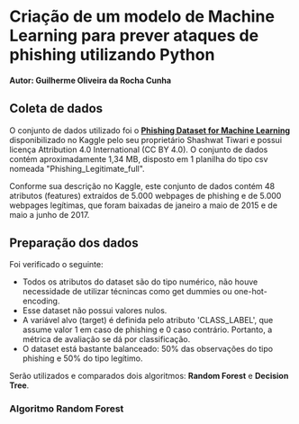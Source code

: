 # Criação de um modelo de Machine Learning para prever ataques de phishing utilizando Python
#### Autor: Guilherme Oliveira da Rocha Cunha

## Coleta de dados
O conjunto de dados utilizado foi o [**Phishing Dataset for Machine Learning**](https://www.kaggle.com/datasets/shashwatwork/phishing-dataset-for-machine-learning) disponibilizado no Kaggle pelo seu proprietário Shashwat Tiwari e possui licença Attribution 4.0 International (CC BY 4.0). O conjunto de dados contém aproximadamente 1,34 MB, disposto em 1 planilha do tipo csv nomeada "Phishing_Legitimate_full".

Conforme sua descrição no Kaggle, este conjunto de dados contém 48 atributos (features) extraídos de 5.000 webpages de phishing e de 5.000 webpages legítimas, que foram baixadas de janeiro a maio de 2015 e de maio a junho de 2017.

## Preparação dos dados
Foi verificado o seguinte: 
- Todos os atributos do dataset são do tipo numérico, não houve necessidade de utilizar técnincas como get dummies ou one-hot-encoding.
- Esse dataset não possui valores nulos.
- A variável alvo (target) é definida pelo atributo 'CLASS_LABEL', que assume valor 1 em caso de phishing e 0 caso contrário. Portanto, a métrica de avaliação se dá por classificação.
- O dataset está bastante balanceado: 50% das observações do tipo phishing e 50% do tipo legítimo.

Serão utilizados e comparados dois algoritmos: **Random Forest** e **Decision Tree**.

### Algoritmo Random Forest






